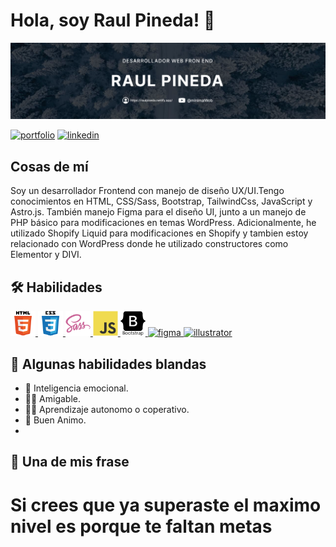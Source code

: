 # Hola, soy Raul Pineda! 👋

<div align="center"><img src="https://github.com/fernando5498/fernando5498/blob/main/img/banner.png"/></div>

                                                                                                 
[![portfolio](https://img.shields.io/badge/my_portfolio-000?style=for-the-badge&logo=ko-fi&logoColor=red)](https://raulpineda.netlify.app/) 
[![linkedin](https://img.shields.io/badge/linkedin-0A66C2?style=for-the-badge&logo=linkedin&logoColor=white)](https://www.linkedin.com/in/raul-pineda) 


## Cosas de mí
Soy un desarrollador Frontend con manejo de diseño UX/UI.Tengo conocimientos en HTML, CSS/Sass, Bootstrap, TailwindCss, JavaScript y Astro.js. También manejo Figma para el diseño UI, junto a un manejo de PHP básico para modificaciones en temas WordPress. Adicionalmente, he utilizado Shopify Liquid para modificaciones en Shopify y tambien estoy relacionado con WordPress donde he utilizado constructores como Elementor y DIVI.

## 🛠 Habilidades
<p align="left"><a href="https://www.w3.org/html/" target="_blank" rel="noreferrer"> <img src="https://raw.githubusercontent.com/devicons/devicon/master/icons/html5/html5-original-wordmark.svg" alt="html5" width="40" height="40"/> </a> <a href="https://www.w3schools.com/css/" target="_blank" rel="noreferrer"> <img src="https://raw.githubusercontent.com/devicons/devicon/master/icons/css3/css3-original-wordmark.svg" alt="css3" width="40" height="40"/> <a href="https://sass-lang.com" target="_blank" rel="noreferrer"> <img src="https://raw.githubusercontent.com/devicons/devicon/master/icons/sass/sass-original.svg" alt="sass" width="40" height="40"/> </a>  <a href="https://developer.mozilla.org/en-US/docs/Web/JavaScript" target="_blank" rel="noreferrer"> <img src="https://raw.githubusercontent.com/devicons/devicon/master/icons/javascript/javascript-original.svg" alt="javascript" width="40" height="40"/> </a> </a> <a href="https://getbootstrap.com" target="_blank" rel="noreferrer"> <img src="https://raw.githubusercontent.com/devicons/devicon/master/icons/bootstrap/bootstrap-plain-wordmark.svg" alt="bootstrap" width="40" height="40"/> </a> <a href="https://www.figma.com/" target="_blank" rel="noreferrer"> <img src="https://www.vectorlogo.zone/logos/figma/figma-icon.svg" alt="figma" width="40" height="40"/> </a>  <a href="https://www.adobe.com/in/products/illustrator.html" target="_blank" rel="noreferrer"> <img src="https://www.vectorlogo.zone/logos/adobe_illustrator/adobe_illustrator-icon.svg" alt="illustrator" width="40" height="40"/> </a>  </p>

## 🏮 Algunas habilidades blandas

- 🧠 Inteligencia emocional. 
- 🐱‍👓 Amigable.
- 🐱‍👤 Aprendizaje autonomo o coperativo. 
- 🎯 Buen Animo.
- 
## 🗻 Una de mis frase
# Si crees que ya superaste el maximo nivel es porque te faltan metas
